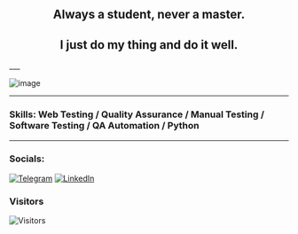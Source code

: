 
<H2 align="center">Always a student, never a master.</H2>
<H2 align="center">I just do my thing and do it well.</H2>
___

![image](https://user-images.githubusercontent.com/100477935/201358365-66373e6b-63db-4b65-9ed5-e503124471f3.png)

___

### Skills: Web Testing / Quality Assurance / Manual Testing / Software Testing / QA Automation / Python
___

### Socials:

[![Telegram](https://img.shields.io/badge/-Telegram-9dcd77?style=for-the-badge&logo=telegram&logoColor=71BFA7)](https://t.me/amok_catharsis) [![LinkedIn](https://img.shields.io/badge/-LinkedIn-9dcd77?style=for-the-badge&logo=linkedin&logoColor=71BFA7)](https://www.linkedin.com/in/amokcatharis/)


### Visitors

![Visitors](https://api.visitorbadge.io/api/visitors?path=https%3A%2F%2Fgithub.com%2Famokcatharsis&label=Visitors&countColor=%23263759)
<!--
**amokcatharsis/amokcatharsis** is a ✨ _special_ ✨ repository because its `README.md` (this file) appears on your GitHub profile.

Here are some ideas to get you started:

- 🔭 I’m currently working on ...
- 🌱 I’m currently learning ...
- 👯 I’m looking to collaborate on ...
- 🤔 I’m looking for help with ...
- 💬 Ask me about ...
- 📫 How to reach me: ...
- 😄 Pronouns: ...
- ⚡ Fun fact: ...
-->
